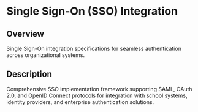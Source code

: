 # Single Sign-On (SSO) Integration

## Overview
Single Sign-On integration specifications for seamless authentication across organizational systems.

## Description
Comprehensive SSO implementation framework supporting SAML, OAuth 2.0, and OpenID Connect protocols for integration with school systems, identity providers, and enterprise authentication solutions.
